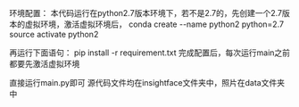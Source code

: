 环境配置：
本代码运行在python2.7版本环境下，若不是2.7的，先创建一个2.7版本的虚拟环境，激活虚拟环境后，
conda create --name python2 python=2.7
source activate python2

再运行下面语句：
pip install -r requirement.txt
完成配置后，每次运行main之前都要先激活虚拟环境


直接运行main.py即可
源代码文件均在insightface文件夹中，照片在data文件夹中

